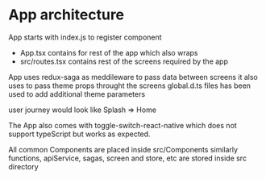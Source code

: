 # App architecture

App starts with index.js to register <App/> component
- App.tsx contains <Provider/> for rest of the app which also wraps <Routes/>
- src/routes.tsx contains rest of the screens required by the app

App uses redux-saga as meddileware to pass data between screens
it also uses <ThemeProvider/> to pass theme props throught the screens
global.d.ts files has been used to add additional theme parameters

user journey would look like Splash => Home

The App also comes with toggle-switch-react-native which does not support typeScript
but works as expected.

All common Components are placed inside src/Components
similarly functions, apiService, sagas, screen and store, etc
are stored inside src directory